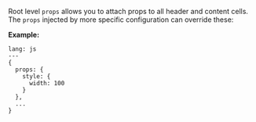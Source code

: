 Root level `props` allows you to attach props to all header and content cells. The `props` injected by more specific configuration can override these:

**Example:**

```code
lang: js
---
{
  props: {
    style: {
      width: 100
    }
  },
  ...
}
```
